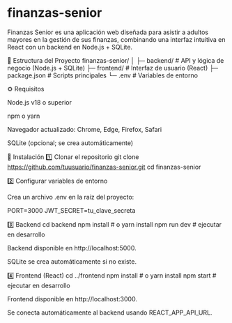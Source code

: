 # finanzas-senior

Finanzas Senior es una aplicación web diseñada para asistir a adultos mayores en la gestión de sus finanzas, combinando una interfaz intuitiva en React con un backend en Node.js + SQLite.

📂 Estructura del Proyecto
finanzas-senior/
│
├─ backend/       # API y lógica de negocio (Node.js + SQLite)
├─ frontend/      # Interfaz de usuario (React)
├─ package.json   # Scripts principales
└─ .env           # Variables de entorno

⚙ Requisitos

Node.js v18 o superior

npm o yarn

Navegador actualizado: Chrome, Edge, Firefox, Safari

SQLite (opcional; se crea automáticamente)

🚀 Instalación
1️⃣ Clonar el repositorio
git clone https://github.com/tuusuario/finanzas-senior.git
cd finanzas-senior

2️⃣ Configurar variables de entorno

Crea un archivo .env en la raíz del proyecto:

PORT=3000
JWT_SECRET=tu_clave_secreta


3️⃣ Backend
cd backend
npm install        # o yarn install
npm run dev        # ejecutar en desarrollo


Backend disponible en http://localhost:5000.

SQLite se crea automáticamente si no existe.

4️⃣ Frontend (React)
cd ../frontend
npm install        # o yarn install
npm start          # ejecutar en desarrollo


Frontend disponible en http://localhost:3000.

Se conecta automáticamente al backend usando REACT_APP_API_URL.


